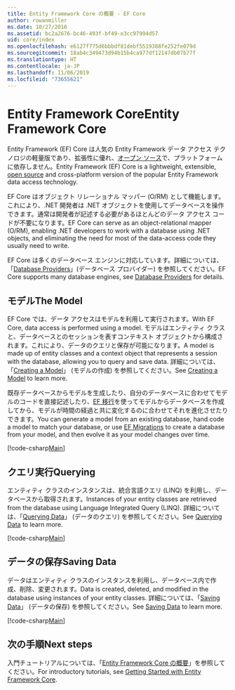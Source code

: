 ```yaml
---
title: Entity Framework Core の概要 - EF Core
author: rowanmiller
ms.date: 10/27/2016
ms.assetid: bc2a2676-bc46-493f-bf49-e3cc97994d57
uid: core/index
ms.openlocfilehash: e6127f775d6bbbdf81debf5519388fe252fe079d
ms.sourcegitcommit: 18ab4c349473d94b15b4ca977df12147db07b77f
ms.translationtype: HT
ms.contentlocale: ja-JP
ms.lasthandoff: 11/06/2019
ms.locfileid: "73655621"
---
```

# <a name="entity-framework-core"></a><span data-ttu-id="8ca94-102">Entity Framework Core</span><span class="sxs-lookup"><span data-stu-id="8ca94-102">Entity Framework Core</span></span>

<span data-ttu-id="8ca94-103">Entity Framework (EF) Core は人気の Entity Framework データ アクセス テクノロジの軽量版であり、拡張性に優れ、[オープン ソース](https://github.com/aspnet/EntityFrameworkCore)で、プラットフォームに依存しません。</span><span class="sxs-lookup"><span data-stu-id="8ca94-103">Entity Framework (EF) Core is a lightweight, extensible, [open source](https://github.com/aspnet/EntityFrameworkCore) and cross-platform version of the popular Entity Framework data access technology.</span></span>

<span data-ttu-id="8ca94-104">EF Core はオブジェクト リレーショナル マッパー (O/RM) として機能します。これにより、.NET 開発者は .NET オブジェクトを使用してデータベースを操作できます。通常は開発者が記述する必要があるほとんどのデータ アクセス コードが不要になります。</span><span class="sxs-lookup"><span data-stu-id="8ca94-104">EF Core can serve as an object-relational mapper (O/RM), enabling .NET developers to work with a database using .NET objects, and eliminating the need for most of the data-access code they usually need to write.</span></span>

<span data-ttu-id="8ca94-105">EF Core は多くのデータベース エンジンに対応しています。詳細については、「[Database Providers](providers/index.md)」(データベース プロバイダー) を参照してください。</span><span class="sxs-lookup"><span data-stu-id="8ca94-105">EF Core supports many database engines, see [Database Providers](providers/index.md) for details.</span></span>

## <a name="the-model"></a><span data-ttu-id="8ca94-106">モデル</span><span class="sxs-lookup"><span data-stu-id="8ca94-106">The Model</span></span>

<span data-ttu-id="8ca94-107">EF Core では、データ アクセスはモデルを利用して実行されます。</span><span class="sxs-lookup"><span data-stu-id="8ca94-107">With EF Core, data access is performed using a model.</span></span> <span data-ttu-id="8ca94-108">モデルはエンティティ クラスと、データベースとのセッションを表すコンテキスト オブジェクトから構成されます。これにより、データのクエリと保存が可能になります。</span><span class="sxs-lookup"><span data-stu-id="8ca94-108">A model is made up of entity classes and a context object that represents a session with the database, allowing you to query and save data.</span></span> <span data-ttu-id="8ca94-109">詳細については、「[Creating a Model](modeling/index.md)」 (モデルの作成) を参照してください。</span><span class="sxs-lookup"><span data-stu-id="8ca94-109">See [Creating a Model](modeling/index.md) to learn more.</span></span>

<span data-ttu-id="8ca94-110">既存データベースからモデルを生成したり、自分のデータベースに合わせてモデルのコードを直接記述したり、[EF 移行](managing-schemas/migrations/index.md)を使ってモデルからデータベースを作成してから、モデルが時間の経過と共に変化するのに合わせてそれを進化させたりできます。</span><span class="sxs-lookup"><span data-stu-id="8ca94-110">You can generate a model from an existing database, hand code a model to match your database, or use [EF Migrations](managing-schemas/migrations/index.md) to create a database from your model, and then evolve it as your model changes over time.</span></span>

[!code-csharp[Main](../../samples/core/Intro/Model.cs)]

## <a name="querying"></a><span data-ttu-id="8ca94-111">クエリ実行</span><span class="sxs-lookup"><span data-stu-id="8ca94-111">Querying</span></span>

<span data-ttu-id="8ca94-112">エンティティ クラスのインスタンスは、統合言語クエリ (LINQ) を利用し、データベースから取得されます。</span><span class="sxs-lookup"><span data-stu-id="8ca94-112">Instances of your entity classes are retrieved from the database using Language Integrated Query (LINQ).</span></span> <span data-ttu-id="8ca94-113">詳細については、「[Querying Data](querying/index.md)」 (データのクエリ) を参照してください。</span><span class="sxs-lookup"><span data-stu-id="8ca94-113">See [Querying Data](querying/index.md) to learn more.</span></span>

[!code-csharp[Main](../../samples/core/Intro/Program.cs#Querying)]

## <a name="saving-data"></a><span data-ttu-id="8ca94-114">データの保存</span><span class="sxs-lookup"><span data-stu-id="8ca94-114">Saving Data</span></span>

<span data-ttu-id="8ca94-115">データはエンティティ クラスのインスタンスを利用し、データベース内で作成、削除、変更されます。</span><span class="sxs-lookup"><span data-stu-id="8ca94-115">Data is created, deleted, and modified in the database using instances of your entity classes.</span></span> <span data-ttu-id="8ca94-116">詳細については、「[Saving Data](saving/index.md)」 (データの保存) を参照してください。</span><span class="sxs-lookup"><span data-stu-id="8ca94-116">See [Saving Data](saving/index.md) to learn more.</span></span>

[!code-csharp[Main](../../samples/core/Intro/Program.cs#SavingData)]

## <a name="next-steps"></a><span data-ttu-id="8ca94-117">次の手順</span><span class="sxs-lookup"><span data-stu-id="8ca94-117">Next steps</span></span>

<span data-ttu-id="8ca94-118">入門チュートリアルについては、「[Entity Framework Core の概要](get-started/index.md)」を参照してください。</span><span class="sxs-lookup"><span data-stu-id="8ca94-118">For introductory tutorials, see [Getting Started with Entity Framework Core](get-started/index.md).</span></span>
